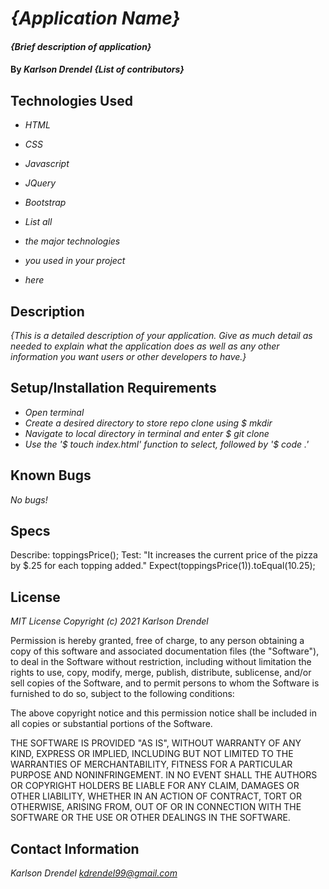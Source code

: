 # _{Application Name}_

#### _{Brief description of application}_

#### By _**Karlson Drendel {List of contributors}**_

## Technologies Used
* _HTML_
* _CSS_
* _Javascript_
* _JQuery_
* _Bootstrap_


* _List all_
* _the major technologies_
* _you used in your project_
* _here_

## Description

_{This is a detailed description of your application. Give as much detail as needed to explain what the application does as well as any other information you want users or other developers to have.}_

## Setup/Installation Requirements

* _Open terminal_
* _Create a desired directory to store repo clone using $ mkdir_
* _Navigate to local directory in terminal and enter $ git clone_
* _Use the '$ touch index.html' function to select, followed by '$ code .'_

## Known Bugs

_No bugs!_

## Specs


Describe: toppingsPrice();
Test: "It increases the current price of the pizza by $.25 for each topping added."
Expect(toppingsPrice(1)).toEqual(10.25);

## License
_MIT License_
_Copyright (c) 2021 Karlson Drendel_

Permission is hereby granted, free of charge, to any person obtaining a copy of this software and associated documentation files (the "Software"), to deal in the Software without restriction, including without limitation the rights to use, copy, modify, merge, publish, distribute, sublicense, and/or sell copies of the Software, and to permit persons to whom the Software is furnished to do so, subject to the following conditions:

The above copyright notice and this permission notice shall be included in all copies or substantial portions of the Software.

THE SOFTWARE IS PROVIDED "AS IS", WITHOUT WARRANTY OF ANY KIND, EXPRESS OR IMPLIED, INCLUDING BUT NOT LIMITED TO THE WARRANTIES OF MERCHANTABILITY, FITNESS FOR A PARTICULAR PURPOSE AND NONINFRINGEMENT. IN NO EVENT SHALL THE AUTHORS OR COPYRIGHT HOLDERS BE LIABLE FOR ANY CLAIM, DAMAGES OR OTHER LIABILITY, WHETHER IN AN ACTION OF CONTRACT, TORT OR OTHERWISE, ARISING FROM, OUT OF OR IN CONNECTION WITH THE SOFTWARE OR THE USE OR OTHER DEALINGS IN THE SOFTWARE.



## Contact Information
_Karlson Drendel <kdrendel99@gmail.com>_